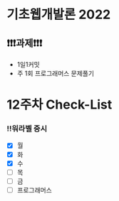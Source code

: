 # 기초웹개발론 2022

## ❗❗❗과제❗❗❗

- 1일1커밋
- 주 1회 프로그래머스 문제풀기

# 12주차 Check-List

### ‼️워라벨 중시

- [x] 월
- [x] 화
- [x] 수
- [ ] 목
- [ ] 금
- [ ] 프로그래머스
